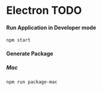 # Electron TODO

#### Run Application in Developer mode

```
npm start
```

#### Generate Package

##### Mac
```
npm run package-mac
```
